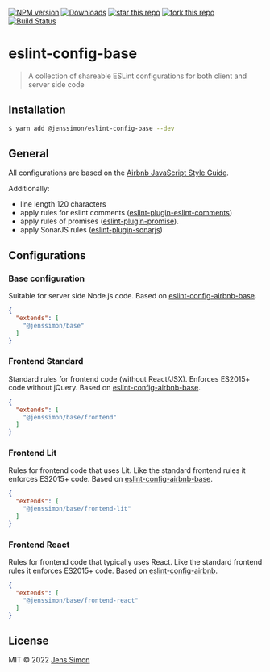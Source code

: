 [![NPM version][npm-image]][npm-url] [![Downloads][npm-downloads-image]][npm-url] [![star this repo][gh-stars-image]][gh-url] [![fork this repo][gh-forks-image]][gh-url] [![Build Status][gh-status-image]][gh-url]

# eslint-config-base

> A collection of shareable ESLint configurations for both client and server side code

## Installation

```sh
$ yarn add @jenssimon/eslint-config-base --dev
```

## General

All configurations are based on the [Airbnb JavaScript Style Guide](https://github.com/airbnb/javascript#readme).

Additionally:

- line length 120 characters
- apply rules for eslint comments ([eslint-plugin-eslint-comments](https://github.com/mysticatea/eslint-plugin-eslint-comments#readme))
- apply rules of promises ([eslint-plugin-promise](https://github.com/xjamundx/eslint-plugin-promise#readme)).
- apply SonarJS rules ([eslint-plugin-sonarjs](https://github.com/SonarSource/eslint-plugin-sonarjs#readme))

## Configurations

### Base configuration

Suitable for server side Node.js code. Based on [eslint-config-airbnb-base](https://github.com/airbnb/javascript/tree/master/packages/eslint-config-airbnb-base#eslint-config-airbnb-base).

```json
{
  "extends": [
    "@jenssimon/base"
  ]
}
```

### Frontend Standard

Standard rules for frontend code (without React/JSX). Enforces ES2015+ code without jQuery. Based on [eslint-config-airbnb-base](https://github.com/airbnb/javascript/tree/master/packages/eslint-config-airbnb-base#readme).

```json
{
  "extends": [
    "@jenssimon/base/frontend"
  ]
}
```

### Frontend Lit

Rules for frontend code that uses Lit. Like the standard frontend rules it enforces ES2015+ code. Based on [eslint-config-airbnb-base](https://github.com/airbnb/javascript/tree/master/packages/eslint-config-airbnb-base#readme).

```json
{
  "extends": [
    "@jenssimon/base/frontend-lit"
  ]
}
```

### Frontend React

Rules for frontend code that typically uses React. Like the standard frontend rules it enforces ES2015+ code. Based on [eslint-config-airbnb](https://github.com/airbnb/javascript/tree/master/packages/eslint-config-airbnb#readme).

```json
{
  "extends": [
    "@jenssimon/base/frontend-react"
  ]
}
```

## License

MIT © 2022 [Jens Simon](https://github.com/jenssimon)

[npm-url]: https://www.npmjs.com/package/@jenssimon/eslint-config-base
[npm-image]: https://badgen.net/npm/v/@jenssimon/eslint-config-base
[npm-downloads-image]: https://badgen.net/npm/dw/@jenssimon/eslint-config-base

[gh-url]: https://github.com/jenssimon/eslint-config-base
[gh-stars-image]: https://badgen.net/github/stars/jenssimon/eslint-config-base
[gh-forks-image]: https://badgen.net/github/forks/jenssimon/eslint-config-base
[gh-status-image]: https://badgen.net/github/status/jenssimon/eslint-config-base
